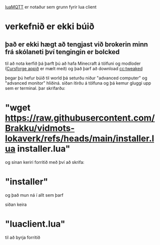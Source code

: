 [luaMQTT](https://github.com/WhyKickAmooCow/luamqtt-computercraft) er notaður sem grunn fyrir lua client

# verkefnið er ekki búið

## það er ekki hægt að tengjast við brokerin minn frá skólaneti því tengingin er bolcked

til að nota kerfið þá þarft þú að hafa Minecraft á tölfuni og modloder ([Cursforge appið](https://www.curseforge.com/download/app) er mælt með) og það þarf að download [cc:tweaked](https://www.curseforge.com/minecraft/mc-mods/cc-tweaked)

þegar þú hefur búið til world þá seturðu niður "advanced computer" og "advanced monitor" hliðiná. síðan ítirðu á tölfuna og þá kemur gluggi upp sem er terminal. þar skrifarðu:

# "wget https://raw.githubusercontent.com/Brakku/vidmots-lokaverk/refs/heads/main/installer.lua installer.lua" 

og sínan keriri forritið með því að skrifa:

# "installer" 

og það mun ná í allt sem þarf

síðan keira 

# "luaclient.lua"

til að byrja forritið

